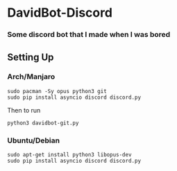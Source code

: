 # DavidBot-Discord
### Some discord bot that I made when I was bored


## Setting Up

### Arch/Manjaro

```
sudo pacman -Sy opus python3 git
sudo pip install asyncio discord discord.py
```

Then to run

```
python3 davidbot-git.py
```

### Ubuntu/Debian

```
sudo apt-get install python3 libopus-dev
sudo pip install asyncio discord discord.py
```

